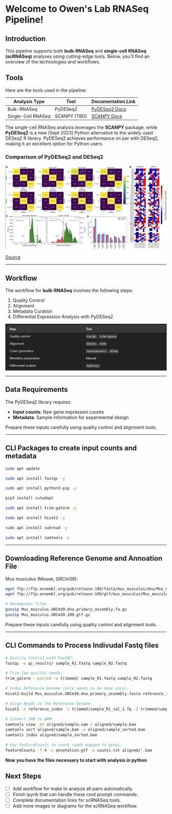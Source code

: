# Welcome to Owen's Lab RNASeq Pipeline!

## Introduction
This pipeline supports both **bulk-RNASeq** and **single-cell RNASeq (scRNASeq)** analyses using cutting-edge tools. Below, you'll find an overview of the technologies and workflows.

## Tools
Here are the tools used in the pipeline:

| Analysis Type       | Tool             | Documentation Link                                                                                              |
|---------------------|------------------|----------------------------------------------------------------------------------------------------------------|
| Bulk-RNASeq         | PyDESeq2        | [PyDESeq2 Docs](https://pydeseq2.readthedocs.io/en/latest/auto_examples/plot_minimal_pydeseq2_pipeline.html)    |
| Single-Cell RNASeq  | SCANPY (TBD)    | [SCANPY Docs]()                                                                                                 |

The single-cell RNASeq analysis leverages the **SCANPY** package, while **PyDESeq2** is a new (Sept 2023) Python alternative to the widely used DESeq2 R library. PyDESeq2 achieves performance on par with DESeq2, making it an excellent option for Python users.

### Comparison of PyDESeq2 and DESeq2
![Comparison of PyDESeq2 and DESeq2](/images/pydeseq2.png)

[Source](https://academic.oup.com/bioinformatics/article/39/9/btad547/7260507)

---

## Workflow
The workflow for **bulk-RNASeq** involves the following steps:

1. Quality Control
2. Alignment
3. Metadata Curation
4. Differential Expression Analysis with PyDESeq2

![Bulk-RNASeq Workflow Diagram](/images/workflow.png)

---

## Data Requirements
The PyDESeq2 library requires:
- **Input counts**: Raw gene expression counts
- **Metadata**: Sample information for experimental design

Prepare these inputs carefully using quality control and alignment tools.

---

## CLI Packages to create input counts and metadata
```bash
sudo apt update
```

```bash
sudo apt install fastqc -y
```

```bash
sudo apt install python3-pip -y
```

```bash
pip3 install cutadapt
```

```bash
sudo apt install trim-galore -y
```

```bash
sudo apt install hisat2 -y
```

```bash
sudo apt install subread -y
```

```bash
sudo apt install samtools -y
```

---

## Downloading Reference Genome and Annoation File
Mus musculus (Mouse, GRCm39):

```bash
wget ftp://ftp.ensembl.org/pub/release-109/fasta/mus_musculus/dna/Mus_musculus.GRCm39.dna.primary_assembly.fa.gz
wget ftp://ftp.ensembl.org/pub/release-109/gtf/mus_musculus/Mus_musculus.GRCm39.109.gtf.gz
```

```bash
# Decompress files
gunzip Mus_musculus.GRCm39.dna.primary_assembly.fa.gz
gunzip Mus_musculus.GRCm39.109.gtf.gz
```

Prepare these inputs carefully using quality control and alignment tools.

---

## CLI Commands to Process Indivudal Fastq files

```bash
# Quality Control with FastQC:
fastqc -o qc_results/ sample_R1.fastq sample_R2.fastq
```

```bash
# Trim low quality reads:
trim_galore --paired -o trimmed/ sample_R1.fastq sample_R2.fastq
```

```bash
# Index Reference Genome (only needs to be done once):
hisat2-build Mus_musculus.GRCm39.dna.primary_assembly.fasta reference_index
```

```bash
# Align Reads to the Reference Genome:
hisat2 -x reference_index -1 trimmed/sample_R1_val_1.fq -2 trimmed/sample_R2_val_2.fq -S aligned/sample.sam
```

```bash
# Convert SAM to BAM:
samtools view -bS aligned/sample.sam > aligned/sample.bam
samtools sort aligned/sample.bam -o aligned/sample_sorted.bam
samtools index aligned/sample_sorted.bam
```

```bash
# Use featureCounts to count reads mapped to genes:
featureCounts -T 4 -a annotation.gtf -o counts.txt aligned/*.bam
```

**Now you have the files necessary to start with analysis in python**


## Next Steps
- [ ] Add workflow for make to analyze all pairs automatically.
- [ ] Finish ipynb that can handle these cmd prompt commands.
- [ ] Complete documentation links for scRNASeq tools.
- [ ] Add more images or diagrams for the scRNASeq workflow.
